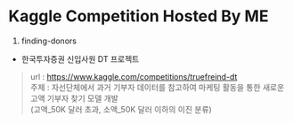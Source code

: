 # Kaggle Competition Hosted By ME

1. finding-donors 
  - 한국투자증권 신입사원 DT 프로젝트
  > url : https://www.kaggle.com/competitions/truefreind-dt <br>
  > 주제 : 자선단체에서 과거 기부자 데이터를 참고하여 마케팅 활동을 통한 새로운 고액 기부자 찾기 모델 개발 <br>
  > <bt><bt>(고액_50K 달러 초과, 소액_50K 달러 이하의 이진 분류)
  
